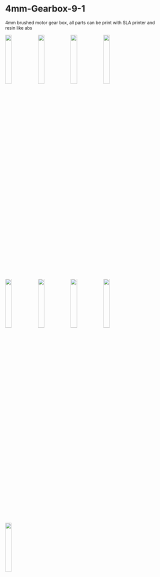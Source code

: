 # 4mm-Gearbox-9-1
4mm brushed motor gear box, all parts can be print with SLA printer and resin like abs

<img src="https://user-images.githubusercontent.com/89079859/156010112-eda88220-9e97-405b-a50b-c9f07100fcf6.JPG" width="20%" height="20%">
<img src="https://user-images.githubusercontent.com/89079859/156010137-4da85f24-62c7-46bd-a283-5f37d809bfc0.JPG" width="20%" height="20%">
<img src="https://user-images.githubusercontent.com/89079859/156011839-1111b072-7b61-4e10-8dc7-c06ec51188d8.JPG" width="20%" height="20%">
<img src="https://user-images.githubusercontent.com/89079859/156011851-2bc40c1c-9e38-42e3-bcc1-f00614ba4dca.JPG" width="20%" height="20%">
<img src="https://user-images.githubusercontent.com/89079859/156011864-f4b0ead6-f204-4e14-b137-ef40cdc50189.JPG" width="20%" height="20%">
<img src="https://user-images.githubusercontent.com/89079859/156012583-7d618949-a9e3-4de1-be4f-973cb11c0ff6.JPG" width="20%" height="20%">
<img src="https://user-images.githubusercontent.com/89079859/156012599-681804e4-71d8-44b8-a009-4c768e174f6b.JPG" width="20%" height="20%">
<img src="https://user-images.githubusercontent.com/89079859/156012607-f04033c2-d9a0-44b5-b7f0-35cdeb5b95af.JPG" width="20%" height="20%">
<img src="https://user-images.githubusercontent.com/89079859/156012626-11a72e89-bc85-4d6a-bf18-ba6bda045310.JPG" width="20%" height="20%">
